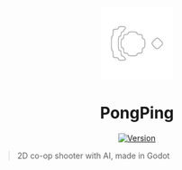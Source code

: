  <p align="center">
	<a>
		<img width="128px" src="./icon.svg?sanitize=true" alt="" />
		<h1 align="center">
			PongPing
		</h1>
	</a>
</p>


<p align="center">
	<a href="https://github.com/ClarkThyLord/PongPing/releases">
		<img src="https://img.shields.io/badge/Version-0.0.0-green.svg" alt="Version">
	</a>
</p>

> 2D co-op shooter with AI, made in Godot